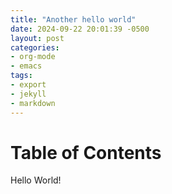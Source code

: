 ```yaml
---
title: "Another hello world"
date: 2024-09-22 20:01:39 -0500
layout: post
categories: 
- org-mode 
- emacs
tags: 
- export 
- jekyll 
- markdown
---
```



# Table of Contents


Hello World!
